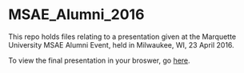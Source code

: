 # MSAE_Alumni_2016
This repo holds files relating to a presentation given at the Marquette University MSAE Alumni Event, held in Milwaukee, WI, 23 April 2016.

To view the final presentation in your broswer, go <a href="http://jameslamb.github.io/MSAE_Alumni_2016/index.html#1" target="_blank">here</a>.
